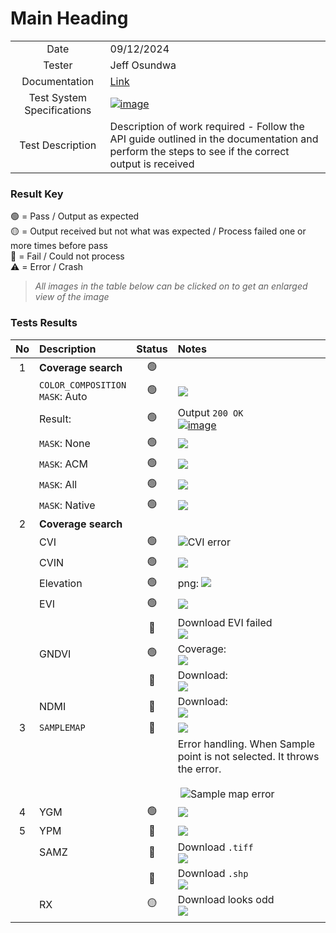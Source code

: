 # Main Heading

|                            |                                                                                                                                                                              |
|:--------------------------:|:---------------------------------------------------------------------------------------------------------------------------------------------------------------------------- |
| Date                       | 09/12/2024                                                                                                                                                                   |
| Tester                     | Jeff Osundwa                                                                                                                                                                 |
| Documentation              | [Link](https://)                                                                                                                                                             |
| Test System Specifications | [![image](https://github.com/user-attachments/assets/8794b899-272f-48cf-8b61-ead2e335b559)](https://github.com/user-attachments/assets/8794b899-272f-48cf-8b61-ead2e335b559) |
| Test Description           | Description of work required - Follow the API guide outlined in the documentation and perform the steps to see if the correct output is received                             |

### Result Key

🟢 = Pass / Output as expected  
🟡 = Output received but not what was expected / Process failed one or more times before pass  
🔴 = Fail / Could not process  
⚠️ = Error / Crash  

> *All images in the table below can be clicked on to get an enlarged view of the image*

### Tests Results

| No  | Description                          | Status | Notes                                                                                                                                         |
|:---:|:------------------------------------ |:------:|:--------------------------------------------------------------------------------------------------------------------------------------------- |
| 1   | **Coverage search**                  | 🟢     |                                                                                                                                               |
|     | `COLOR_COMPOSITION`<br/>`MASK`: Auto | 🟢     | ![](img/color_composition_1.png)                                                                                                              |
|     | Result:                              | 🟢     | Output `200 OK` <br> [![image](img/color_composition_2.png)](https://github.com/user-attachments/assets/cf2487ae-68ba-45e9-abab-c6e7280cc39a) |
|     | `MASK`: None                         | 🟢     | ![](img/color_composition_4.png)                                                                                                              |
|     | `MASK`: ACM                          | 🟢     | ![](img/color_composition_5.png)                                                                                                              |
|     | `MASK`: All                          | 🟢     | ![](img/color_composition_6.png)                                                                                                              |
|     | `MASK`: Native                       | 🟢     | ![](img/color_composition_7.png)                                                                                                              |
| 2   | **Coverage search**                  |        |                                                                                                                                               |
|     | CVI                                  | 🟢     | ![CVI error](img/cvi_1.png)                                                                                                                   |
|     | CVIN                                 | 🟢     | ![](img/CVIN_1.png)                                                                                                                           |
|     | Elevation                            | 🟢     | png: ![](img/elevation_1.png)                                                                                                                 |
|     | EVI                                  | 🟢     | ![](img/EVI_1.png)                                                                                                                            |
|     |                                      | 🔴     | Download EVI failed<br/>![](img/EVI_2.png)                                                                                                    |
|     | GNDVI                                | 🟢     | Coverage:<br/>![](img/GNVI_1.png)                                                                                                             |
|     |                                      | 🔴     | Download:<br/>![](img/GNVI_2.png)                                                                                                             |
|     | NDMI                                 | 🔴     | Download:<br/>![](img/GNVI_2.png)                                                                                                             |
| 3   | `SAMPLEMAP`                          | 🔴     | ![](img/samplemap_1.png)                                                                                                                      |
|     |                                      |        | Error handling. When Sample point is not selected. It throws the error.<br/><br/> ![Sample map error](img/samplemap_2.png)                    |
| 4   | YGM                                  | 🟢     | ![](img/YGM_1.png)                                                                                                                            |
| 5   | YPM                                  | 🔴     | ![](img/YPM_1.png)                                                                                                                            |
|     | SAMZ                                 | 🔴     | Download `.tiff`<br/>![](img/SAMZ_1.png)                                                                                                      |
|     |                                      | 🔴     | Download `.shp`<br/>![](img/SAMZ_2.png)                                                                                                       |
|     | RX                                   | 🟡     | Download looks odd<br/>![](img/RX_1.png)                                                                                                      |
|     |                                      |        |                                                                                                                                               |